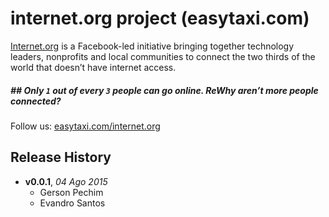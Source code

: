 # internet.org project (easytaxi.com)

[Internet.org][] is a Facebook-led initiative bringing together technology leaders, nonprofits and local communities to connect the two thirds of the world that doesn’t have internet access.

##### ## Only `1` out of every `3` people can go online. ReWhy aren’t more people connected?

Follow us: [easytaxi.com/internet.org][]

## Release History
- **v0.0.1**, *04 Ago 2015*
  - Gerson Pechim
  - Evandro Santos


[Internet.org]: http://internet.org/
[easytaxi.com/internet.org]: http://gpechim.github.io/internet.org/